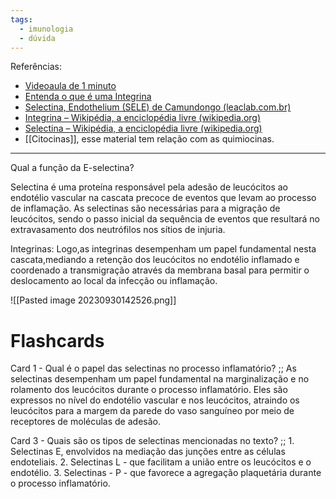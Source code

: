 ```yaml
---
tags:
  - imunologia
  - dúvida
---
```

Referências: 
* [Videoaula de 1 minuto](https://youtu.be/KJwZNQOE93Q?si=irRm3YW9mOFwxolx)
* [Entenda o que é uma Integrina](https://youtu.be/EN-BrQZzBrA?si=xrmwm7ESEzkXUdHi)
* [Selectina, Endothelium (SELE) de Camundongo (leaclab.com.br)](https://www.leaclab.com.br/kit-elisa/moleculas-de-adesao/selectina-endothelium-sele-de-camundongo#:~:text=Elas%20s%C3%A3o%20necess%C3%A1rias%20para%20a,neutr%C3%B3filos%20nos%20s%C3%ADtios%20de%20inj%C3%BAria.)
* [Integrina – Wikipédia, a enciclopédia livre (wikipedia.org)](https://pt.wikipedia.org/wiki/Integrina)
* [Selectina – Wikipédia, a enciclopédia livre (wikipedia.org)](https://pt.wikipedia.org/wiki/Selectina)
* [[Citocinas]], esse material tem relação com as quimiocinas. 
---
Qual a função da E-selectina? 

Selectina é uma proteína responsável pela adesão de leucócitos ao endotélio vascular na cascata precoce de eventos que levam ao processo de inflamação. As selectinas são necessárias para a migração de leucócitos, sendo o passo inicial da sequência de eventos que resultará no extravasamento dos neutrófilos nos sítios de injuria.

Integrinas: Logo,as integrinas desempenham um papel fundamental nesta cascata,mediando a retenção dos leucócitos no endotélio inflamado e coordenado a transmigração através da membrana basal para permitir o deslocamento ao local da infecção ou inflamação.

![[Pasted image 20230930142526.png]]

# Flashcards
Card 1 - Qual é o papel das selectinas no processo inflamatório? ;; As selectinas desempenham um papel fundamental na marginalização e no rolamento dos leucócitos durante o processo inflamatório. Eles são expressos no nível do endotélio vascular e nos leucócitos, atraindo os leucócitos para a margem da parede do vaso sanguíneo por meio de receptores de moléculas de adesão.
<!--SR:!2023-11-06,29,290-->

Card 3 - Quais são os tipos de selectinas mencionadas no texto? ;; 1. Selectinas E, envolvidos na mediação das junções entre as células endoteliais. 2. Selectinas L - que facilitam a união entre os leucócitos e o endotélio. 3. Selectinas - P - que favorece a agregação plaquetária durante o processo inflamatório.
<!--SR:!2023-11-06,7,232-->


[^1]:
[^2]: 
